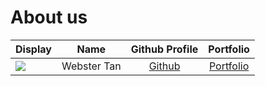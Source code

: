 # About us

Display |    Name     | Github Profile | Portfolio 
--------|:-----------:|:--------------:|:---------:
![](https://media.licdn.com/dms/image/D5603AQFfWFYq1mqgcA/profile-displayphoto-shrink_400_400/0/1696897863941?e=1715212800&v=beta&t=TLopY2QuxEZz9oFQttl_5avFfWdGFdeMX25c60Tnvl8) | Webster Tan | [Github](https://github.com/webtjs) | [Portfolio](docs/team/UserGuide.md)

